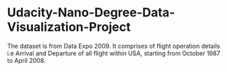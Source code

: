 # Udacity-Nano-Degree-Data-Visualization-Project
The dataset is from Data Expo 2009. It comprises of flight operation details i.e Arrival and Departure of all flight within USA, starting from October 1987 to April 2008. 
